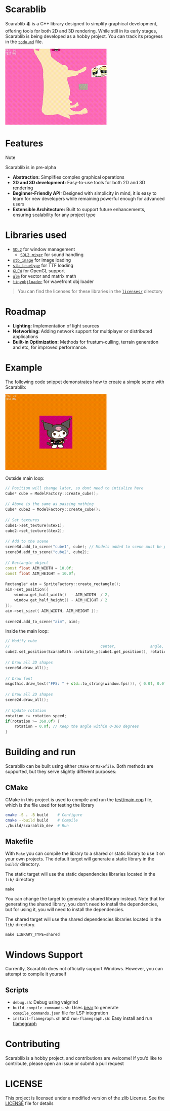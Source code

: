 # Scarablib
Scarablib 🪲 is a C++ library designed to simplify graphical development, offering tools for both 2D and 3D rendering. While still in its early stages, Scarablib is being developed as a hobby project. You can track its progress in the [`todo.md`](doc/todo.md) file.

<!-- See [examples/](examples/) to check some features (**note:** not all features have examples yet) -->

![showcase](medias/showcase.gif)

# Features
> [!NOTE]
> Scarablib is in pre-alpha

- **Abstraction:** Simplifies complex graphical operations
- **2D and 3D development:** Easy-to-use tools for both 2D and 3D rendering
- **Beginner-Friendly API:** Designed with simplicity in mind, it is easy to learn for new developers while remaining powerful enough for advanced users
- **Extensible Architecture:** Built to support future enhancements, ensuring scalability for any project type

# Libraries used
- [`SDL2`](https://www.libsdl.org/) for window management
	+ [`SDL2_mixer`](https://www.libsdl.org/projects/mixer/) for sound handling
- [`stb_image`](https://github.com/nothings/stb) for image loading
- [`stb_truetype`](https://github.com/nothings/stb) for TTF loading
- [`GLEW`](https://glew.sourceforge.net/) for OpenGL support
- [`glm`](https://github.com/g-truc/glm) for vector and matrix math
- [`tinyobjloader`](https://github.com/tinyobjloader/tinyobjloader) for wavefront obj loader

>You can find the licenses for these libraries in the [`licenses/`](licenses/) directory

# Roadmap
- **Lighting:** Implementation of light sources
- **Networking:** Adding network support for multiplayer or distributed applications
- **Built-in Optimization:** Methods for frustum-culling, terrain generation and etc, for improved performance.

# Example
The following code snippet demonstrates how to create a simple scene with Scarablib:

![example.gif](medias/example.gif)

Outside main loop:
```cpp
// Position will change later, so dont need to intialize here
Cube* cube = ModelFactory::create_cube();

// Above is the same as passing nothing
Cube* cube2 = ModelFactory::create_cube();

// Set textures
cube1->set_texture(&tex1);
cube2->set_texture(&tex2);

// Add to the scene
scene3d.add_to_scene("cube1", cube); // Models added to scene must be pointers (this will be automatically deleted)
scene3d.add_to_scene("cube2", cube2);

// Rectangle object
const float AIM_WIDTH = 10.0f;
const float AIM_HEIGHT = 10.0f;

Rectangle* aim = SpriteFactory::create_rectangle();
aim->set_position({
	window.get_half_width()  - AIM_WIDTH  / 2,
	window.get_half_height() - AIM_HEIGHT / 2
});
aim->set_size({ AIM_WIDTH, AIM_HEIGHT });

scene2d.add_to_scene("aim", aim);
```

Inside the main loop:
```cpp
// Modify cube
//                                        center,               angle, radius
cube2.set_position(ScarabMath::orbitate_y(cube1.get_position(), rotation, 2.0f));

// Draw all 3D shapes
scene3d.draw_all();

// Draw font
msgothic.draw_text("FPS: " + std::to_string(window.fps()), { 0.0f, 0.0f });

// Draw all 2D shapes
scene2d.draw_all();

// Update rotation
rotation += rotation_speed;
if(rotation >= 360.0f) {
	rotation = 0.0f; // Keep the angle within 0-360 degrees
}
```



# Building and run
Scarablib can be built using either `CMake` or `Makefile`. Both methods are supported, but they serve slightly different purposes:

## CMake
CMake in this project is used to compile and run the [test/main.cpp](test/main.cpp) file, which is the file used for testing the library
```sh
cmake -S . -B build    # Configure
cmake --build build    # Compile
./build/scarablib_dev  # Run
```

## Makefile
With `Make` you can compile the library to a shared or static library to use it on your own projects.
The default target will generate a static library in the `build/` directory.

The static target will use the static dependencies libraries located in the `lib/` directory
```
make
```

You can change the target to generate a shared library instead.
Note that for generating the shared library, you don't need to install the dependencies, but for using it, you will need to install the dependencies.

The shared target will use the shared dependencies libraries located in the `lib/` directory.
```
make LIBRARY_TYPE=shared
```


# Windows Support
Currently, Scarablib does not officially support Windows. However, you can attempt to compile it yourself

## Scripts
- `debug.sh`: Debug using valgrind
- `build_compile_commands.sh`: Uses [bear](https://github.com/rizsotto/Bear) to generate `compile_commands.json` file for LSP integration
- `install-flamegraph.sh` and `run-flamegraph.sh`: Easy install and run [flamegraph](https://github.com/brendangregg/FlameGraph)


# Contributing
Scarablib is a hobby project, and contributions are welcome! If you’d like to contribute, please open an issue or submit a pull request

# LICENSE
This project is licensed under a modified version of the zlib License. See the [LICENSE](LICENSE) file for details

